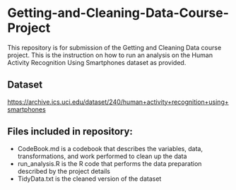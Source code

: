 # Getting-and-Cleaning-Data-Course-Project
This repository is for submission of the Getting and Cleaning Data course project. This is the instruction on how to run an analysis on the Human Activity Recognition Using Smartphones dataset as provided.

## Dataset
https://archive.ics.uci.edu/dataset/240/human+activity+recognition+using+smartphones

## Files included in repository:
 - CodeBook.md is a codebook that describes the variables, data, transformations, and work performed to clean up the data
 - run_analysis.R is the R code that performs the data preparation described by the project details
 - TidyData.txt is the cleaned version of the dataset
